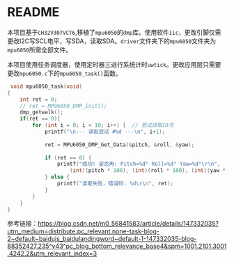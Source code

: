 # README

本项目基于`CH32V307VCT6`,移植了`mpu6050`的`dmp`库。使用软件`iic`，更改引脚仅需更改I2C写SCL电平，写SDA，读取SDA。`driver`文件夹下的`mpu6050`文件夹为`mpu6050`所需全部文件。

本项目使用任务调度器，使用定时器三进行系统计时`uwtick`。更改应用层只需要更改`mpu6050.c`下的`mpu6050_task()`函数。

```c
 void mpu6050_task(void)
{
    int ret = 0;
    // ret = MPU6050_DMP_init();
    dmp_getwalk();
    if(ret == 0){
        for (int i = 0; i < 10; i++) {  // 尝试读取10次
            printf("\n--- 读取尝试 #%d ---\n", i+1);
            
            ret = MPU6050_DMP_Get_Data(&pitch, &roll, &yaw);
            
            if (ret == 0) {
                printf("成功! 姿态角: Pitch=%d° Roll=%d° Yaw=%d°\r\n", 
                    (int)(pitch * 100), (int)(roll * 100), (int)(yaw * 100));
            } else {
                printf("读取失败，错误码: %d\r\n", ret);
            }
        }
    }  
}
```

参考链接：https://blog.csdn.net/m0_56841583/article/details/147332035?utm_medium=distribute.pc_relevant.none-task-blog-2~default~baidujs_baidulandingword~default-1-147332035-blog-88352427.235^v43^pc_blog_bottom_relevance_base4&spm=1001.2101.3001.4242.2&utm_relevant_index=3






